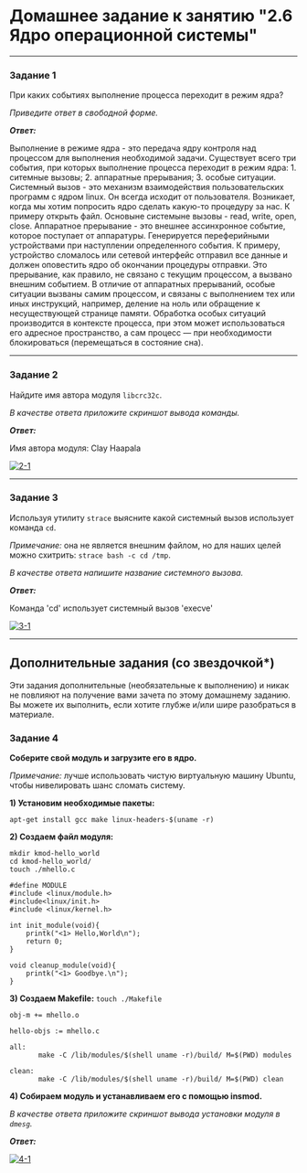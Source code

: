 # Домашнее задание к занятию "2.6 Ядро операционной системы"

---

### Задание 1

При каких событиях выполнение процесса переходит в режим ядра?

*Приведите ответ в свободной форме.*

***Ответ:***

Выполнение в режиме ядра - это передача ядру контроля над процессом для выполнения необходимой задачи. Существует всего три события, при которых выполнение процесса переходит в режим ядра: 1. ситемные вызовы; 2. аппаратные прерывания; 3. особые ситуации. Системный вызов - это механизм взаимодействия пользовательских программ с ядром linux. Он всегда исходит от пользователя. Возникает, когда мы хотим попросить ядро сделать какую-то процедуру за нас. К примеру открыть файл. Основыне системыне вызовы - read, write, open, close. Аппаратное прерывание - это внешнее ассинхронное событие, которое поступает от аппаратуры. Генерируется переферийными устройствами при наступлении определенного события. К примеру, устройство сломалось или сетевой интерфейс отправил все данные и должен оповестить ядро об окончании процедуры отправки. Это прерывание, как правило, не связано с текущим процессом, а вызвано внешним событием. В отличие от аппаратных прерываний, особые ситуации вызваны самим процессом, и связаны с выполнением тех или иных инструкций, например, деление на ноль или обращение к несуществующей странице памяти. Обработка особых ситуаций производится в контексте процесса, при этом может использоваться его адресное пространство, а сам процесс — при необходимости блокироваться (перемещаться в состояние сна).

---

### Задание 2

Найдите имя автора модуля `libcrc32c`.

*В качестве ответа приложите скриншот вывода команды.*

***Ответ:***

Имя автора модуля: Clay Haapala

<a href="https://ibb.co/PQxVznB"><img src="https://i.ibb.co/q5B2Ffb/2-1.png" alt="2-1" border="0"></a>

---
### Задание 3

Используя утилиту `strace` выясните какой системный вызов использует команда `cd`.

*Примечание:* она не является внешним файлом, но для наших целей можно схитрить: `strace bash -c cd /tmp`.

*В качестве ответа напишите название системного вызова.*

***Ответ:***

Команда 'cd' использует системный вызов 'execve'

<a href="https://ibb.co/nCGt07Q"><img src="https://i.ibb.co/0t7vXCY/3-1.png" alt="3-1" border="0"></a>

---

## Дополнительные задания (со звездочкой*)
Эти задания дополнительные (необязательные к выполнению) и никак не повлияют на получение вами зачета по этому домашнему заданию. Вы можете их выполнить, если хотите глубже и/или шире разобраться в материале.

### Задание 4

**Соберите свой модуль и загрузите его в ядро.**

*Примечание:* лучше использовать чистую виртуальную машину Ubuntu, чтобы нивелировать шанс сломать систему. 

**1) Установим необходимые пакеты:**

`apt-get install gcc make linux-headers-$(uname -r)`

**2) Создаем файл модуля:**

```
mkdir kmod-hello_world
cd kmod-hello_world/
touch ./mhello.c
```

```
#define MODULE
#include <linux/module.h>
#include<linux/init.h>
#include <linux/kernel.h>

int init_module(void){
    printk("<1> Hello,World\n");
    return 0;
}

void cleanup_module(void){
    printk("<1> Goodbye.\n");
}
```

**3) Создаем Makefile:**
`touch ./Makefile`

```
obj-m += mhello.o

hello-objs := mhello.c

all:
       make -C /lib/modules/$(shell uname -r)/build/ M=$(PWD) modules

clean:
       make -C /lib/modules/$(shell uname -r)/build/ M=$(PWD) clean
```
**4) Собираем модуль и устанавливаем его с помощью insmod.**

*В качестве ответа приложите скриншот вывода установки модуля в `dmesg`.*

***Ответ:***

<a href="https://ibb.co/DpMPR1T"><img src="https://i.ibb.co/zJ2W4mD/4-1.png" alt="4-1" border="0"></a>